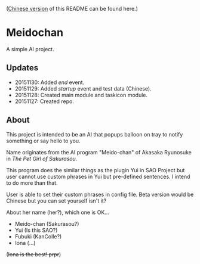 ([Chinese version](README_zh_cn.md) of this README can be found here.)

# Meidochan

A simple AI project.

## Updates
* 20151130: Added *end* event.
* 20151129: Added *startup* event and test data (Chinese).
* 20151128: Created main module and taskicon module.
* 20151127: Created repo.

## About
This project is intended to be an AI that popups balloon on tray to notify something or say hello to you.

Name originates from the AI program "Meido-chan" of Akasaka Ryunosuke in *The Pet Girl of Sakurasou*.

This program does the similar things as the plugin Yui in SAO Project but user cannot use custom phrases in Yui but pre-defined sentences. I intend to do more than that.

User is able to set their custom phrases in config file. Beta version would be Chinese but you can set yourself isn't it?

About her name (her?), which one is OK...
* Meido-chan (Sakurasou?)
* Yui (Is this SAO?)
* Fubuki (KanColle?)
* Iona (...)

(~~Iona is the best! prpr~~)
